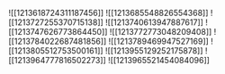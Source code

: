 ![[1213618724311187456]]
![[1213685548826554368]]
![[1213727255370715138]]
![[1213740613947887617]]
![[1213747626773864450]]
![[1213772773048209408]]
![[1213784022687481856]]
![[1213789469947527169]]
![[1213805512753500161]]
![[1213955129252175878]]
![[1213964777816502273]]
![[1213965521454084096]]

